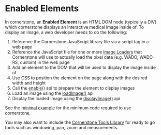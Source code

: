 # Enabled Elements

In cornerstone, an **Enabled Element** is an HTML DOM node (typically a DIV) which cornerstone displays an interactive medical image inside of.  To display an image, a web developer needs to do the following:

1. Reference the Cornerstone JavaScript library file via a script tag in a web page
2. Reference the JavaScript file for one or more [Image Loaders](image-loaders.md) that Cornerstone will use to actually load the pixel data (e.g. WADO, WADO-RS, custom) in the web page
3. Add an element to the DOM that will be used to display the image inside of
4. Use CSS to position the element on the page along with the desired width and height
5. Call the [enable()](enable-api) api to prepare the element to display images
6. Load an image using the [loadImage()](loadImage-api) api
7. Display the loaded image using the [displayImage()](displayImage-api) api

See the [minimal example](https://rawgit.com/chafey/cornerstone/master/example/jsminimal/index.html) for the minimum code required to use cornerstone.

You may also want to include the [Cornerstone Tools Library](https://github.com/chafey/cornerstoneTools) for ready to go tools such as windowing, pan, zoom and measurements.
